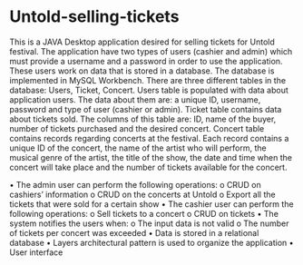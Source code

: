 # Untold-selling-tickets

This is a JAVA Desktop application desired for selling tickets for Untold festival. 
The application have two types of users (cashier and admin) which must provide a username and a password in order to use the application. 
These users work on data that is stored in a database. 
The database is implemented in MySQL Workbench. There are three different tables in the database: Users, Ticket, Concert. 
Users table is populated with data about application users. 
The data about them are: a unique ID, username, password and type of user (cashier or admin). 
Ticket table contains data about tickets sold. The columns of this table are: ID, name of the buyer, number of tickets purchased and the desired concert.
Concert table contains records regarding concerts at the festival. 
Each record contains a unique ID of the concert, the name of the artist who will perform, the musical genre of the artist, the title of the show, the date and time when the concert will take place and the number of tickets available for the concert.

•	The admin user can perform the following operations:
o	CRUD on cashiers’ information
o	CRUD on the concerts at Untold
o	Export all the tickets that were sold for a certain show
•	The cashier user can perform the following operations:
o	Sell tickets to a concert
o	CRUD on tickets
•	The system notifies the users when:
o	The input data is not valid
o	The number of tickets per concert was exceeded
•	Data is stored in a relational database
•	Layers architectural pattern is used to organize the application
•	User interface
